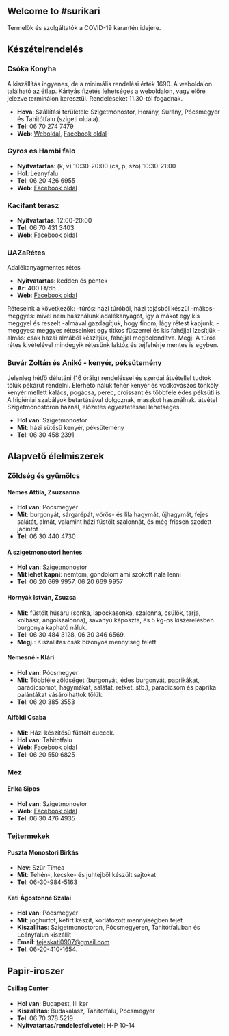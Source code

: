 ## Welcome to #surikari

Termelők és szolgáltatók a COVID-19 karantén idejére.

## Készételrendelés

### Csóka Konyha
A kiszállítás ingyenes, de a minimális rendelési érték 1690. A weboldalon található az étlap. Kártyás fizetés lehetséges a weboldalon, vagy előre jelezve terminálon keresztül. Rendeléseket 11.30-tól fogadnak.

* **Hova**: Szállítási területek: Szigetmonostor, Horány, Surány, Pócsmegyer és Tahitótfalu (szigeti oldala).
* **Tel**: 06 70 274 7479
* **Web**: [Weboldal](http://www.csokakonyha.hu/), [Facebook oldal](https://www.facebook.com/csokakonyha)

### Gyros es Hambi falo

* **Nyitvatartas**: (k, v) 10:30-20:00 (cs, p, szo) 10:30-21:00
* **Hol**: Leanyfalu
* **Tel**: 06 20 426 6955
* **Web**: [Facebook oldal](https://www.facebook.com/Gyros-%C3%A9s-Hambi-Fal%C3%B3-111169313822668)

### Kacifant terasz

* **Nyitvatartas**: 12:00-20:00
* **Tel**: 06 70 431 3403
* **Web**: [Facebook oldal](https://www.facebook.com/kacifantterasz/)

### UAZaRétes

Adalékanyagmentes rétes
* **Nyitvatartas**: kedden és péntek
* **Ar**: 400 Ft/db
* **Web**: [Facebook oldal](https://www.facebook.com/uazareteshazhozszallitas/)

Réteseink a következők:
-túrós: házi túróból, házi tojásból készül
-mákos-meggyes: mivel nem használunk adalékanyagot, így a mákot egy kis meggyel és reszelt -almával gazdagítjuk, hogy finom, lágy rétest kapjunk.
-meggyes: meggyes réteseinket egy titkos fűszerrel és kis fahéjjal ízesítjük
-almás: csak hazai almából készítjük, fahéjjal megbolondítva.
Megj: A túrós rétes kivételével mindegyik rétesünk laktóz és tejfehérje mentes is egyben.

### Buvár Zoltán és Anikó - kenyér, péksütemény

Jelenleg hétfő délutáni (16 óráig) rendeléssel és szerdai átvétellel tudtok tőlük pékárut rendelni. Elérhető náluk fehér kenyér és vadkovászos tönköly kenyér mellett kalács, pogácsa, perec, croissant és többféle édes péksüti is. A higiéniai szabályok betartásával dolgoznak, maszkot használnak. átvétel Szigetmonostoron háznál, előzetes egyeztetéssel lehetséges.
 
* **Hol van**: Szigetmonostor
* **Mit**: házi sütésű kenyér, péksütemény
* **Tel**: 06 30 458 2391

## Alapvető élelmiszerek

### Zöldség és gyümölcs

#### Nemes Attila, Zsuzsanna

* **Hol van**: Pocsmegyer
* **Mit**: burgonyát, sárgarépát, vörös- és lila hagymát, újhagymát, fejes salátát, almát, valamint házi füstölt szalonnát, és még frissen szedett jácintot
* **Tel**:  06 30 440 4730

#### A szigetmonostori hentes

* **Hol van**: Szigetmonostor
* **Mit lehet kapni**: nemtom, gondolom ami szokott nala lenni
* **Tel**: 06 20 669 9957, 06 20 669 9957

#### Hornyák István, Zsuzsa

* **Mit**: füstölt húsáru (sonka, lapockasonka, szalonna, csülök, tarja, kolbász, angolszalonna), savanyú káposzta, és 5 kg-os kiszerelésben burgonya kapható náluk.
* **Tel**: 06 30 484 3128, 06 30 346 6569.
* **Megj.**: Kiszallitas csak bizonyos mennyiseg felett

#### Nemesné - Klári

* **Hol van**: Pócsmegyer
* **Mit**: Többféle zöldséget (burgonyát, édes burgonyát, paprikákat, paradicsomot, hagymákat, salátát, retket, stb.), paradicsom és paprika palántákat vásárolhattok tőlük.
* **Tel**: 06 20 385 3553

#### Alföldi Csaba

* **Mit**: Házi készítésű füstölt cuccok.
* **Hol van**: Tahitotfalu
* **Web**: [Facebook oldal](https://www.facebook.com/Alf%C3%B6ldi-Csaba-kistermel%C5%91-H%C3%A1zi-k%C3%A9sz%C3%ADt%C3%A9s%C5%B1-f%C3%BCst%C3%B6lt-term%C3%A9kek-106518897651438)
* **Tel**: 06 20 550 6825

### Mez

#### Erika Sipos

* **Hol van**: Szigetmonostor
* **Web**: [Facebook oldal](https://www.facebook.com/F%C3%BCzeserd%C5%91-M%C3%A9h%C3%A9szet-2377845572278606)
* **Tel**: 06 30 476 4935

### Tejtermekek

#### Puszta Monostori Birkás

* **Nev**: Szűr Tímea
* **Mit**: Tehén-, kecske- és juhtejből készült sajtokat
* **Tel**: 06-30-984-5163

#### Kati Ágostonné Szalai

* **Hol van**: Pócsmegyer
* **Mit**: joghurtot, kefírt készít, korlátozott mennyiségben tejet
* **Kiszallitas**:  Szigetmonostoron, Pócsmegyeren, Tahitótfaluban és Leányfalun kiszállít
* **Email**: tejeskati0907@gmail.com
* **Tel**: 06-20-410-1654.

## Papir-iroszer

#### Csillag Center
* **Hol van**: Budapest, III ker
* **Kiszallitas**: Budakalasz, Tahitotfalu, Pocsmegyer
* **Tel**: 06 70 378 5219
* **Nyitvatartas/rendelesfelvetel**: H-P 10-14
